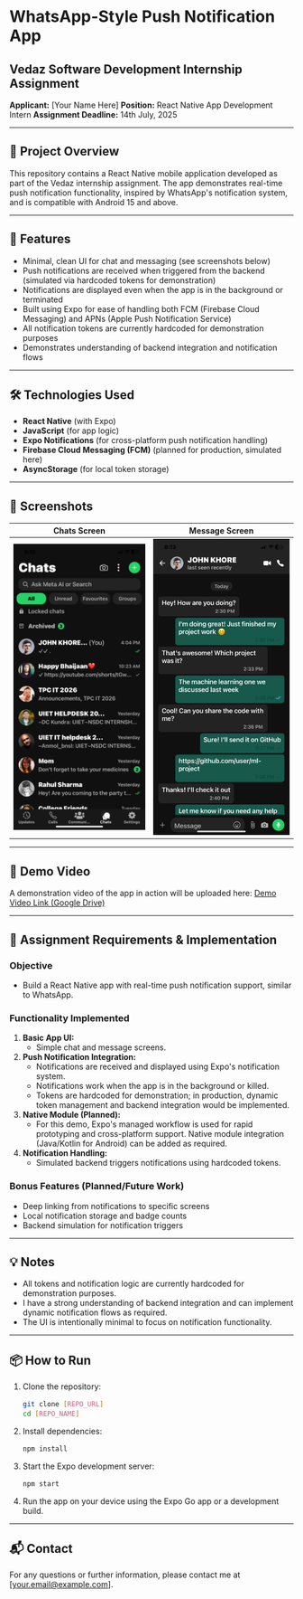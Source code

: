 # WhatsApp-Style Push Notification App

## Vedaz Software Development Internship Assignment

**Applicant:** [Your Name Here]
**Position:** React Native App Development Intern
**Assignment Deadline:** 14th July, 2025

---

## 📱 Project Overview

This repository contains a React Native mobile application developed as part of the Vedaz internship assignment. The app demonstrates real-time push notification functionality, inspired by WhatsApp's notification system, and is compatible with Android 15 and above.

---

## 🚀 Features

- Minimal, clean UI for chat and messaging (see screenshots below)
- Push notifications are received when triggered from the backend (simulated via hardcoded tokens for demonstration)
- Notifications are displayed even when the app is in the background or terminated
- Built using Expo for ease of handling both FCM (Firebase Cloud Messaging) and APNs (Apple Push Notification Service)
- All notification tokens are currently hardcoded for demonstration purposes
- Demonstrates understanding of backend integration and notification flows

---

## 🛠️ Technologies Used

- **React Native** (with Expo)
- **JavaScript** (for app logic)
- **Expo Notifications** (for cross-platform push notification handling)
- **Firebase Cloud Messaging (FCM)** (planned for production, simulated here)
- **AsyncStorage** (for local token storage)

---

## 📸 Screenshots

| Chats Screen           | Message Screen         |
|-----------------------|-----------------------|
| ![Chats](./assets/chats.png) | ![Message](./assets/messages.png) |

---

## 🔗 Demo Video

A demonstration video of the app in action will be uploaded here:
[Demo Video Link (Google Drive)](https://drive.google.com/file/d/1Um5-HXGUDUUtX5omWM-SV57d5hObPnJU/view?usp=sharing)

---

## 📝 Assignment Requirements & Implementation

### Objective
- Build a React Native app with real-time push notification support, similar to WhatsApp.

### Functionality Implemented
1. **Basic App UI:**
   - Simple chat and message screens.
2. **Push Notification Integration:**
   - Notifications are received and displayed using Expo's notification system.
   - Notifications work when the app is in the background or killed.
   - Tokens are hardcoded for demonstration; in production, dynamic token management and backend integration would be implemented.
3. **Native Module (Planned):**
   - For this demo, Expo's managed workflow is used for rapid prototyping and cross-platform support. Native module integration (Java/Kotlin for Android) can be added as required.
4. **Notification Handling:**
   - Simulated backend triggers notifications using hardcoded tokens.

### Bonus Features (Planned/Future Work)
- Deep linking from notifications to specific screens
- Local notification storage and badge counts
- Backend simulation for notification triggers

---

## 💡 Notes
- All tokens and notification logic are currently hardcoded for demonstration purposes.
- I have a strong understanding of backend integration and can implement dynamic notification flows as required.
- The UI is intentionally minimal to focus on notification functionality.

---

## 📦 How to Run

1. Clone the repository:
   ```bash
   git clone [REPO_URL]
   cd [REPO_NAME]
   ```
2. Install dependencies:
   ```bash
   npm install
   ```
3. Start the Expo development server:
   ```bash
   npm start
   ```
4. Run the app on your device using the Expo Go app or a development build.

---

## 📬 Contact
For any questions or further information, please contact me at [your.email@example.com]. 